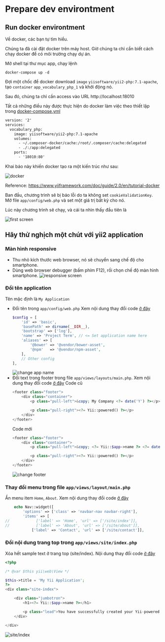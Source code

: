 # Prepare dev environtment

## Run docker environtment

Về docker, các bạn tự tìm hiểu.

Chúng ta đã cài đặt docker trên máy host.
Giờ chúng ta chỉ cần biết cách chạy docker để có môi trường chạy dự án.

Mở shell tại thư mục app, chạy lệnh
```shell
docker-compose up -d
```

Đợi một chốc để docker download `image` `yiisoftware/yii2-php:7.1-apache`, tạo `container` `app_vocabulary_php_1` và khởi động nó.

Sau đó, chúng ta chỉ cần access vào URL http://localhost:18010

Tất cả những điều này được thực hiện do docker làm việc theo thiết lập trong [docker-compose.yml](../../src/app/docker-compose.yml)
```xml
version: '2'
services:
  vocabulary_php:
    image: yiisoftware/yii2-php:7.1-apache
    volumes:
      - ~/.composer-docker/cache:/root/.composer/cache:delegated
      - ./:/app:delegated
    ports:
      - '18010:80'
```

Khai báo này khiến docker tạo ra một kiến trúc như sau:

![docker](material/ProjectPlan.png)

Reference: https://www.yiiframework.com/doc/guide/2.0/en/tutorial-docker

Ban đầu, chương trình sẽ bị báo lỗi do ta không set `cookieValidationKey`. Mở file `app/config/web.php` và set một giá trị bất kỳ cho nó.

Lúc này chương trình sẽ chạy, và cái ta nhìn thấy đầu tiên là

![first screen](material/firstScreen.png)

## Hãy thử nghịch một chút với yii2 application

### Màn hình responsive

* Thu nhỏ kích thước web browser, nó sẽ chuyển sang chế độ cho smartphone.
* Dùng web browser debugger (bấm phím F12), rồi chọn chế độ màn hình smartphone.
![responsive screen](material/responsiveScreen.png)

### Đổi tên application

Tên mặc định là `My Application`
* Đổi tên trong `app/config/web.php`
  Xem nội dung thay đổi code [ở đây](https://github.com/umbalaconmeogia/training-development-skill-for-brse-2/commit/9adfd0ce4c0148701a344f19d653fe019426c646#diff-4417df72dc0a3136040400927ecfa5daR10)
  ```php
  $config = [
      'id' => 'basic',
      'basePath' => dirname(__DIR__),
      'bootstrap' => ['log'],
      'name' => 'Project Term', // <= Set application name here
      'aliases' => [
          '@bower' => '@vendor/bower-asset',
          '@npm'   => '@vendor/npm-asset',
      ],
      // Other config
  ],
  ```
  ![change app name](material/changeAppName.png)
* Đổi text trong footer trong file `app/views/layouts/main.php`.
  Xem nội dung thay đổi code [ở đây](https://github.com/umbalaconmeogia/training-development-skill-for-brse-2/commit/9adfd0ce4c0148701a344f19d653fe019426c646#diff-1dc80ad43ca49b41fb43d54a0042e629R72)
  Code cũ
  ```php
  <footer class="footer">
      <div class="container">
          <p class="pull-left">&copy; My Company <?= date('Y') ?></p>

          <p class="pull-right"><?= Yii::powered() ?></p>
      </div>
  </footer>
  ```
  Code mới
  ```php
  <footer class="footer">
      <div class="container">
          <p class="pull-left">&copy; <?= Yii::$app->name ?> <?= date('Y') ?></p>

          <p class="pull-right"><?= Yii::powered() ?></p>
      </div>
  </footer>
  ```
  ![change footer](material/changeFooter.png)

### Thay đổi menu trong file `app/views/layout/main.php`

Ẩn menu item `Home`, `About`.
Xem nội dung thay đổi code [ở đây](https://github.com/umbalaconmeogia/training-development-skill-for-brse-2/commit/9adfd0ce4c0148701a344f19d653fe019426c646#diff-1dc80ad43ca49b41fb43d54a0042e629R41)
```php
    echo Nav::widget([
        'options' => ['class' => 'navbar-nav navbar-right'],
        'items' => [
//            ['label' => 'Home', 'url' => ['/site/index']],
//            ['label' => 'About', 'url' => ['/site/about']],
            ['label' => 'Contact', 'url' => ['/site/contact']],
```

### Đổi nội dung trang top trong `app/views/site/index.php`

Xóa hết sample text ở trang top (site/index).
Nội dung thay đổi code [ở đây](https://github.com/umbalaconmeogia/training-development-skill-for-brse-2/commit/9adfd0ce4c0148701a344f19d653fe019426c646#diff-ecf7e706799b158fdbe2525fde943d6e)
```php
<?php

/* @var $this yii\web\View */

$this->title = 'My Yii Application';
?>
<div class="site-index">

    <div class="jumbotron">
        <h1><?= Yii::$app->name ?></h1>

        <p class="lead">You have successfully created your Yii-powered application.</p>
    </div>

</div>
```
![site/index](material/changeTopPage.png)